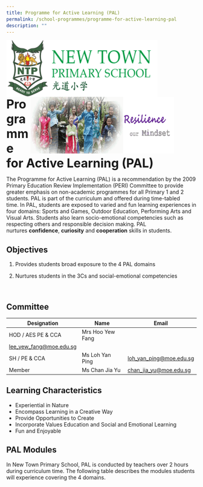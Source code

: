 ```yaml
---
title: Programme for Active Learning (PAL)
permalink: /school-programmes/programme-for-active-learning-pal
description: ""
---
```

<img src="/images/logosub.png" style="width:400px;height:150px;margin-left:0px;" align = "left">

<img src="/images/Header%20GIF.gif" style="width:380px;height:150px;margin-right:60px;" align = "right">
<br><br><br><br><br><br>

**<font size=6>Programme for Active Learning (PAL)</font>**

The Programme for Active Learning (PAL) is a recommendation by the 2009 Primary Education Review Implementation (PERI) Committee to provide greater emphasis on non-academic programmes for all Primary 1 and 2 students. PAL is part of the curriculum and offered during time-tabled time. In PAL, students are exposed to varied and fun learning experiences in four domains: Sports and Games, Outdoor Education, Performing Arts and Visual Arts. Students also learn socio-emotional competencies such as respecting others and responsible decision making. PAL nurtures **confidence**, **curiosity** and **cooperation** skills in students.

  

Objectives
----------

1. Provides students broad exposure to the 4 PAL domains  

2. Nurtures students in the 3Cs and social-emotional competencies 

  

    

Committee
---------

| Designation | Name | Email |
| --- | --- | --- |
| HOD / AES PE & CCA | Mrs Hoo Yew Fang  
 | [lee\_yew\_fang@moe.edu.sg](mailto:lee_yew_fang@moe.edu.sg) |
| SH / PE & CCA | Ms Loh Yan Ping | [loh\_yan\_ping@moe.edu.sg](mailto:loh_yan_ping@moe.edu.sg) |
| Member | Ms Chan Jia Yu | [chan\_jia\_yu@moe.edu.sg](mailto:chan_jia_yu@moe.edu.sg) |

  
  

Learning Characteristics
------------------------

*   Experiential in Nature
*   Encompass Learning in a Creative Way
*   Provide Opportunities to Create
*   Incorporate Values Education and Social and Emotional Learning
*   Fun and Enjoyable

  

PAL Modules
-----------

In New Town Primary School, PAL is conducted by teachers over 2 hours during curriculum time. The following table describes the modules students will experience covering the 4 domains.  
  
